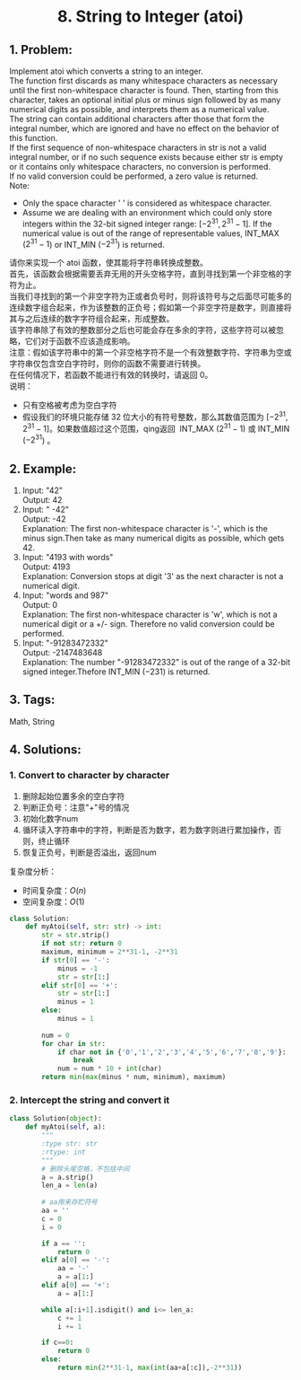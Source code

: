 
# <p align="center">8. String to Integer (atoi)</p>

## 1. Problem:
Implement atoi which converts a string to an integer.  
The function first discards as many whitespace characters as necessary until the first non-whitespace character is found. Then, starting from this character, takes an optional initial plus or minus sign followed by as many numerical digits as possible, and interprets them as a numerical value.  
The string can contain additional characters after those that form the integral number, which are ignored and have no effect on the behavior of this function.  
If the first sequence of non-whitespace characters in str is not a valid integral number, or if no such sequence exists because either str is empty or it contains only whitespace characters, no conversion is performed.  
If no valid conversion could be performed, a zero value is returned.  
Note:  
- Only the space character ' ' is considered as whitespace character.  
- Assume we are dealing with an environment which could only store integers within the 32-bit signed integer range: $[−2^{31},  2^{31} − 1]$. If the numerical value is out of the range of representable values, INT_MAX ($2^{31} − 1$) or INT_MIN ($−2^{31}$) is returned.

请你来实现一个 atoi 函数，使其能将字符串转换成整数。  
首先，该函数会根据需要丢弃无用的开头空格字符，直到寻找到第一个非空格的字符为止。  
当我们寻找到的第一个非空字符为正或者负号时，则将该符号与之后面尽可能多的连续数字组合起来，作为该整数的正负号；假如第一个非空字符是数字，则直接将其与之后连续的数字字符组合起来，形成整数。  
该字符串除了有效的整数部分之后也可能会存在多余的字符，这些字符可以被忽略，它们对于函数不应该造成影响。  
注意：假如该字符串中的第一个非空格字符不是一个有效整数字符、字符串为空或字符串仅包含空白字符时，则你的函数不需要进行转换。  
在任何情况下，若函数不能进行有效的转换时，请返回 0。  
说明：  
- 只有空格被考虑为空白字符
- 假设我们的环境只能存储 32 位大小的有符号整数，那么其数值范围为 $[−2^{31},  2^{31} − 1]$。如果数值超过这个范围，qing返回  INT_MAX ($2^{31} − 1$) 或 INT_MIN ($−2^{31}$) 。


## 2. Example:
1. Input: "42"  
Output: 42
2. Input: "   -42"  
Output: -42  
Explanation: The first non-whitespace character is '-', which is the minus sign.Then take as many numerical digits as possible, which gets 42.
3. Input: "4193 with words"  
Output: 4193  
Explanation: Conversion stops at digit '3' as the next character is not a numerical digit.
4. Input: "words and 987"  
Output: 0  
Explanation: The first non-whitespace character is 'w', which is not a numerical digit or a +/- sign. Therefore no valid conversion could be performed.
5. Input: "-91283472332"  
Output: -2147483648  
Explanation: The number "-91283472332" is out of the range of a 32-bit signed integer.Thefore INT_MIN (−231) is returned.

## 3. Tags:
Math, String

## 4. Solutions:

### 1. Convert to character by character

1. 删除起始位置多余的空白字符
2. 判断正负号：注意"+"号的情况
3. 初始化数字num
4. 循环读入字符串中的字符，判断是否为数字，若为数字则进行累加操作，否则，终止循环
5. 恢复正负号，判断是否溢出，返回num

复杂度分析：
- 时间复杂度：$O(n)$
- 空间复杂度：$O(1)$


```python
class Solution:
    def myAtoi(self, str: str) -> int:
        str = str.strip()
        if not str: return 0        
        maximum, minimum = 2**31-1, -2**31       
        if str[0] == '-': 
            minus = -1
            str = str[1:]
        elif str[0] == '+': 
            str = str[1:]
            minus = 1
        else:
            minus = 1
            
        num = 0        
        for char in str:
            if char not in {'0','1','2','3','4','5','6','7','8','9'}:
                break
            num = num * 10 + int(char)
        return min(max(minus * num, minimum), maximum)
```


### 2. Intercept the string and convert it


```python
class Solution(object):
    def myAtoi(self, a):
        """
        :type str: str
        :rtype: int
        """
        # 删除头尾空格，不包括中间
        a = a.strip()
        len_a = len(a)
        
        # aa用来存贮符号
        aa = ''
        c = 0
        i = 0

        if a == '':
            return 0
        elif a[0] == '-':
            aa = '-'
            a = a[1:]
        elif a[0] == '+':
            a = a[1:]

        while a[:i+1].isdigit() and i<= len_a:
            c += 1
            i += 1

        if c==0:
            return 0
        else:
            return min(2**31-1, max(int(aa+a[:c]),-2**31))
```
